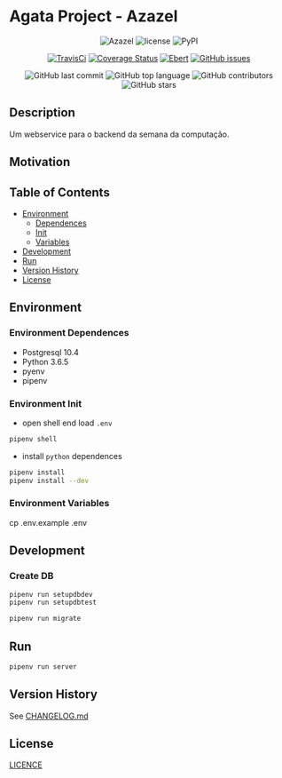 # Agata Project - Azazel

<center>

![Azazel](https://img.shields.io/badge/agata--project-azazel-blue.svg)
![license](https://img.shields.io/github/license/agata-project/azazel.svg)
![PyPI](https://img.shields.io/pypi/v/nine.svg)

[![TravisCi](https://travis-ci.org/agata-project/azazel.svg?branch=master)](https://travis-ci.org/agata-project/azazel)
[![Coverage Status](https://coveralls.io/repos/github/agata-project/azazel/badge.svg)](https://coveralls.io/github/agata-project/azazel)
[![Ebert](https://ebertapp.io/github/agata-project/azazel.svg)](https://ebertapp.io/github/agata-project/azazel)
[![GitHub issues](https://img.shields.io/github/issues-raw/agata-project/azazel.svg)](https://github.com/agata-project/azazel/issues)

![GitHub last commit](https://img.shields.io/github/last-commit/agata-project/azazel.svg)
![GitHub top language](https://img.shields.io/github/languages/top/agata-project/azazel.svg)
![GitHub contributors](https://img.shields.io/github/contributors/agata-project/azazel.svg)
![GitHub stars](https://img.shields.io/github/stars/agata-project/azazel.svg?style=social&label=Stars)

</center>


## Description

Um webservice para o backend da semana da computação.

## Motivation

## Table of Contents

* [Environment](#environment)
  * [Dependences](#environment-dependences)
  * [Init](#environment-init)
  * [Variables](#environment-variables)
* [Development](#development)
* [Run](#run)
* [Version History](#version-history)
* [License](#license)

## Environment

### Environment Dependences

* Postgresql 10.4
* Python 3.6.5
* pyenv
* pipenv

### Environment Init

* open shell end load `.env`

```sh
pipenv shell
```

* install `python` dependences

```sh
pipenv install
pipenv install --dev
```

### Environment Variables

cp .env.example .env

## Development

### Create DB

```sh
pipenv run setupdbdev
pipenv run setupdbtest
```

```sh
pipenv run migrate
```

## Run

```sh
pipenv run server
```

## Version History

See [CHANGELOG.md](https://github.com/agata-project/azazel/blob/master/CHANGELOG.md)

## License

[LICENCE](https://github.com/agata-project/azazel/blob/master/LICENSE)
